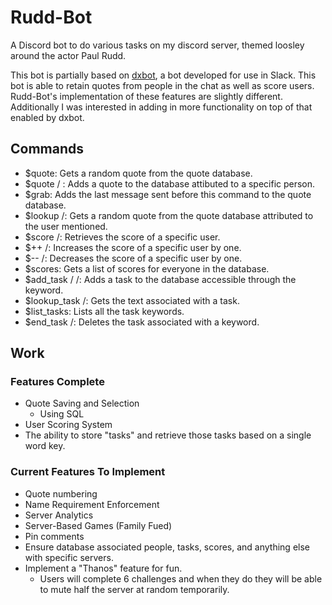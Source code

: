 # Rudd-Bot
A Discord bot to do various tasks on my discord server, themed loosley around the actor Paul Rudd.

This bot is partially based on [dxbot](https://github.com/crypticism/dxbot2.0), a bot developed for use in Slack. This bot is able to retain quotes from people in the chat as well as score users. Rudd-Bot's implementation of these features are slightly different. Additionally I was interested in adding in more functionality on top of that enabled by dxbot.

## Commands
- $quote: Gets a random quote from the quote database.
- $quote /<mention user/> <text>: Adds a quote to the database attibuted to a specific person.
- $grab: Adds the last message sent before this command to the quote database.
- $lookup /<mention user/>: Gets a random quote from the quote database attributed to the user mentioned.
- $score /<mention user/>: Retrieves the score of a specific user.
- $++ /<mention user/>: Increases the score of a specific user by one.
- $-- /<mention user/>: Decreases the score of a specific user by one.
- $scores: Gets a list of scores for everyone in the database.
- $add_task /<keyword/> /<text/>: Adds a task to the database accessible through the keyword.
- $lookup_task /<keyword/>: Gets the text associated with a task.
- $list_tasks: Lists all the task keywords.
- $end_task /<keyword/>: Deletes the task associated with a keyword.

## Work
### Features Complete
- Quote Saving and Selection
   - Using SQL
- User Scoring System
- The ability to store "tasks" and retrieve those tasks based on a single word key.

### Current Features To Implement
 - Quote numbering
 - Name Requirement Enforcement
 - Server Analytics
 - Server-Based Games (Family Fued)
 - Pin comments
 - Ensure database associated people, tasks, scores, and anything else with specific servers.
 - Implement a "Thanos" feature for fun.
   - Users will complete 6 challenges and when they do they will be able to mute half the server at random temporarily.


